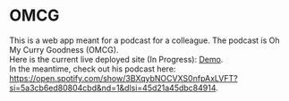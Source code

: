 # OMCG
This is a web app meant for a podcast for a colleague. The podcast is Oh My Curry Goodness (OMCG). </br>
Here is the current live deployed site (In Progress): [Demo](https://ohmycurrygoodness.netlify.app/). </br>
In the meantime, check out his podcast here: https://open.spotify.com/show/3BXqybNOCVXS0nfpAxLVFT?si=5a3cb6ed80804cbd&nd=1&dlsi=45d21a45dbc84914. 

